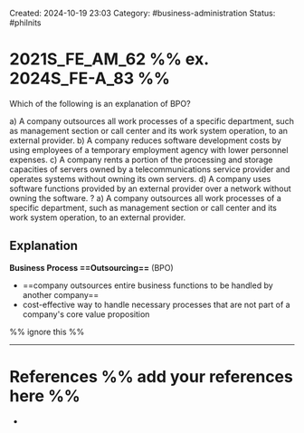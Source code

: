 Created: 2024-10-19 23:03
Category: #business-administration
Status: #philnits



# 2021S_FE_AM_62 %% ex. 2024S_FE-A_83 %%

Which of the following is an explanation of BPO?

a) A company outsources all work processes of a specific department, such as management section or call center and its work system operation, to an external provider.
b) A company reduces software development costs by using employees of a temporary employment agency with lower personnel expenses.
c) A company rents a portion of the processing and storage capacities of servers owned by a telecommunications service provider and operates systems without owning its own servers.
d) A company uses software functions provided by an external provider over a network without owning the software.
?
a) A company outsources all work processes of a specific department, such as management section or call center and its work system operation, to an external provider.
## Explanation
**Business Process ==Outsourcing==** (BPO)
- ==company outsources entire business functions to be handled by another company==
- cost-effective way to handle necessary processes that are not part of a company's core value proposition



%% ignore this %%
<!--SR:!2025-04-15,1,230-->
---









# References %% add your references here %%
- 